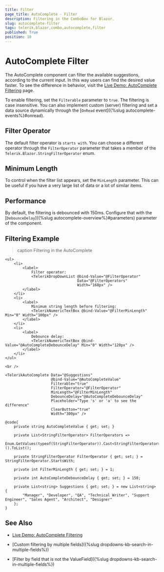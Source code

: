 ```yaml
---
title: Filter
page_title: AutoComplete - Filter
description: Filtering in the ComboBox for Blazor.
slug: autocomplete-filter
tags: telerik,blazor,combo,autocomplete,filter
published: True
position: 10
---
```


# AutoComplete Filter

The AutoComplete component can filter the available suggestions, according to the current input. In this way users can find the desired value faster. To see the difference in behavior, visit the [Live Demo: AutoComplete Filtering](https://demos.telerik.com/blazor-ui/autocomplete/filtering) page.

To enable filtering, set the `Filterable` parameter to `true`. The filtering is case insensitive. You can also implement custom (server) filtering and set a data source dynamically through the [`OnRead` event]({%slug autocomplete-events%}#onread).

## Filter Operator

The default filter operator is `starts with`. You can choose a different operator through the `FilterOperator` parameter that takes a member of the `Telerik.Blazor.StringFilterOperator` enum.

## Minimum Length

To control when the filter list appears, set the `MinLength` parameter. This can be useful if you have a very large list of data or a lot of similar items.

## Performance

By default, the filtering is debounced with 150ms. Configure that with the [`DebounceDelay`]({%slug autocomplete-overview%}#parameters) parameter of the component.

## Filtering Example

>caption Filtering in the AutoComplete

````CSHTML
<ul>
    <li>
        <label>
            Filter operator:
            <TelerikDropDownList @bind-Value="@FilterOperator"
                                 Data="@FilterOperators"
                                 Width="160px" />
        </label>
    </li>
    <li>
        <label>
            Minimum string length before filtering:
            <TelerikNumericTextBox @bind-Value="@FilterMinLength" Min="0" Width="100px" />
        </label>
    </li>
    <li>
        <label>
            Debounce delay:
            <TelerikNumericTextBox @bind-Value="@AutoCompleteDebounceDelay" Min="0" Width="120px" />
        </label>
    </li>
</ul>

<br />

<TelerikAutoComplete Data="@Suggestions"
                     @bind-Value="@AutoCompleteValue"
                     Filterable="true"
                     FilterOperator="@FilterOperator"
                     MinLength="@FilterMinLength"
                     DebounceDelay="@AutoCompleteDebounceDelay"
                     Placeholder="Type 's' or 'a' to see the difference"
                     ClearButton="true"
                     Width="300px" />

@code{
    private string AutoCompleteValue { get; set; }

    private List<StringFilterOperator> FilterOperators =>
        Enum.GetValues(typeof(StringFilterOperator)).Cast<StringFilterOperator>().ToList();

    private StringFilterOperator FilterOperator { get; set; } = StringFilterOperator.StartsWith;

    private int FilterMinLength { get; set; } = 1;

    private int AutoCompleteDebounceDelay { get; set; } = 150;

    private List<string> Suggestions { get; set; } = new List<string> {
        "Manager", "Developer", "QA", "Technical Writer", "Support Engineer", "Sales Agent", "Architect", "Designer"
    };
}
````

## See Also

* [Live Demo: AutoComplete Filtering](https://demos.telerik.com/blazor-ui/autocomplete/filtering)

* [Custom filtering by multiple fields]({%slug dropdowns-kb-search-in-multiple-fields%})

* [Filter by field that is not the ValueField]({%slug dropdowns-kb-search-in-multiple-fields%})